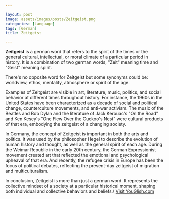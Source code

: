 ```yaml
---

layout: post
image: assets/images/posts/Zeitgeist.png
categories: [Language]
tags: [German]
title: Zeitgeist

---
```


**Zeitgeist** is a german word that refers to the spirit of the times or the general cultural, intellectual, or moral climate of a particular period in history. It is a combination of two german words, "Zeit" meaning time and "Geist" meaning spirit.

There's no opposite word for Zeitgeist but some synonyms could be: worldview, ethos, mentality, atmosphere or spirit of the age.

Examples of Zeitgeist are visible in art, literature, music, politics, and social behavior at different times throughout history. For instance, the 1960s in the United States have been characterized as a decade of social and political change, counterculture movements, and anti-war activism. The music of the Beatles and Bob Dylan and the literature of Jack Kerouac's "On the Road" and Ken Kesey's "One Flew Over the Cuckoo's Nest" were cultural products of that era, embodying the zeitgeist of a changing society.

In Germany, the concept of Zeitgeist is important in both the arts and politics. It was used by the philosopher Hegel to describe the evolution of human history and thought, as well as the general spirit of each age. During the Weimar Republic in the early 20th century, the German Expressionist movement created art that reflected the emotional and psychological upheaval of that era. And recently, the refugee crisis in Europe has been the focus of political debates, reflecting the present-day zeitgeist of migration and multiculturalism.

In conclusion, Zeitgeist is more than just a german word. It represents the collective mindset of a society at a particular historical moment, shaping both individual and collective behaviors and beliefs.\ <a id="yg-widget-0" class="youglish-widget" data-query="Zeitgeist" data-lang="german" data-components="8412" data-auto-start="0" data-bkg-color="theme_light" data-title="How%20to%20pronounce%20Zeitgeist%20in%20German"  rel="nofollow" href="https://youglish.com">Visit YouGlish.com</a><script async src="https://youglish.com/public/emb/widget.js" charset="utf-8"></script>